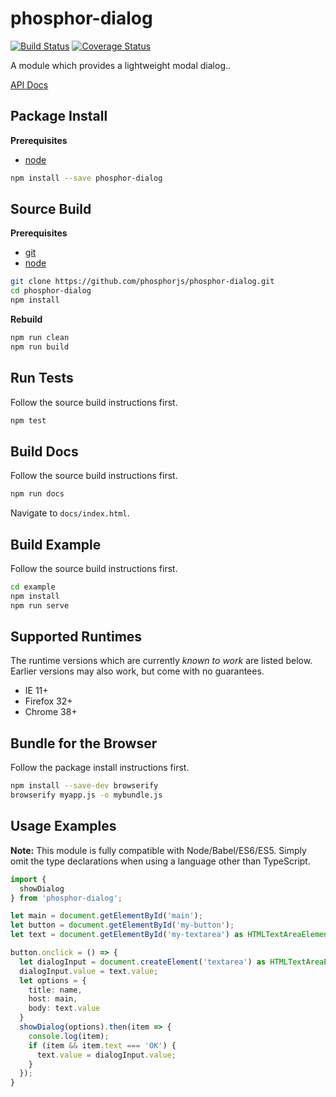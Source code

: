 phosphor-dialog
===============

[![Build Status](https://travis-ci.org/phosphorjs/phosphor-dialog.svg)](https://travis-ci.org/phosphorjs/phosphor-dialog?branch=master)
[![Coverage Status](https://coveralls.io/repos/phosphorjs/phosphor-dialog/badge.svg?branch=master&service=github)](https://coveralls.io/github/phosphorjs/phosphor-dialog?branch=master)

A module which provides a lightweight modal dialog..

[API Docs](http://phosphorjs.github.io/phosphor-dialog/api/)

Package Install
---------------

**Prerequisites**
- [node](https://nodejs.org/)

```bash
npm install --save phosphor-dialog
```

Source Build
------------

**Prerequisites**
- [git](http://git-scm.com/)
- [node](http://nodejs.org/)

```bash
git clone https://github.com/phosphorjs/phosphor-dialog.git
cd phosphor-dialog
npm install
```

**Rebuild**
```bash
npm run clean
npm run build
```

Run Tests
---------

Follow the source build instructions first.

```bash
npm test
```

Build Docs
----------

Follow the source build instructions first.

```bash
npm run docs
```

Navigate to `docs/index.html`.


Build Example
-------------

Follow the source build instructions first.

```bash
cd example
npm install
npm run serve
```


Supported Runtimes
------------------

The runtime versions which are currently *known to work* are listed below.
Earlier versions may also work, but come with no guarantees.

- IE 11+
- Firefox 32+
- Chrome 38+

Bundle for the Browser
----------------------

Follow the package install instructions first.

```bash
npm install --save-dev browserify
browserify myapp.js -o mybundle.js
```

Usage Examples
--------------

**Note:** This module is fully compatible with Node/Babel/ES6/ES5. Simply
omit the type declarations when using a language other than TypeScript.

```typescript
import {
  showDialog
} from 'phosphor-dialog';

let main = document.getElementById('main');
let button = document.getElementById('my-button');
let text = document.getElementById('my-textarea') as HTMLTextAreaElement;

button.onclick = () => {
  let dialogInput = document.createElement('textarea') as HTMLTextAreaElement;
  dialogInput.value = text.value;
  let options = {
    title: name,
    host: main,
    body: text.value
  }
  showDialog(options).then(item => {
    console.log(item);
    if (item && item.text === 'OK') {
      text.value = dialogInput.value;
    }
  });
}
```
